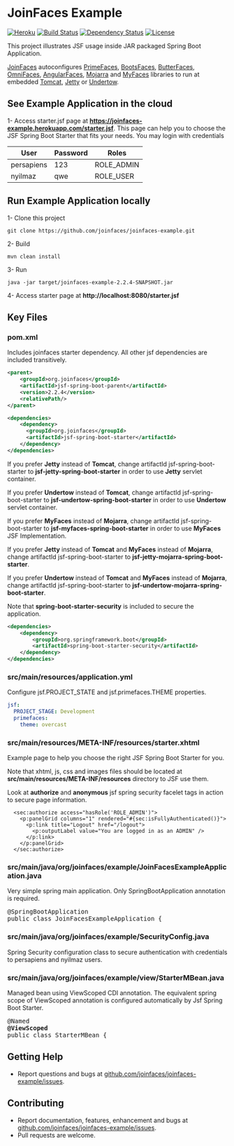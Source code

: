 JoinFaces Example
=====
[![Heroku](http://heroku-badge.herokuapp.com/?app=joinfaces-example&rootIncomes=starter.jsf)](https://joinfaces-example.herokuapp.com/starter.jsf)
[![Build Status](https://travis-ci.org/joinfaces/joinfaces-example.svg?branch=master)](https://travis-ci.org/joinfaces/joinfaces-example)
[![Dependency Status](https://www.versioneye.com/user/projects/5791524151500e00422a6777/badge.svg?style=flat)](https://www.versioneye.com/user/projects/5791524151500e00422a6777)
[![License](http://img.shields.io/:license-apache-blue.svg)](http://www.apache.org/licenses/LICENSE-2.0.html)

This project illustrates JSF usage inside JAR packaged Spring Boot Application.

[JoinFaces](http://joinfaces.org) autoconfigures [PrimeFaces](http://primefaces.org/), [BootsFaces](http://bootsfaces.net/), [ButterFaces](http://butterfaces.org), [OmniFaces](http://omnifaces.org/), [AngularFaces](http://angularfaces.com/), [Mojarra](https://javaserverfaces.java.net/) and [MyFaces](http://myfaces.apache.org) libraries to run at embedded [Tomcat](http://tomcat.apache.org/), [Jetty](http://www.eclipse.org/jetty) or [Undertow](http://undertow.io/).

## See Example Application in the cloud

1- Access starter.jsf page at **https://joinfaces-example.herokuapp.com/starter.jsf**. This page can help you to choose the JSF Spring Boot Starter that fits your needs. You may login with credentials

User | Password | Roles
-----| -------- | -----
persapiens | 123 | ROLE_ADMIN
nyilmaz | qwe | ROLE_USER

## Run Example Application locally

1- Clone this project
```Shell
git clone https://github.com/joinfaces/joinfaces-example.git
```

2- Build
```Shell
mvn clean install
```

3- Run
```Shell
java -jar target/joinfaces-example-2.2.4-SNAPSHOT.jar
```

4- Access starter page at **http://localhost:8080/starter.jsf**

## Key Files

### pom.xml

Includes joinfaces starter dependency. All other jsf dependencies are included transitively.

```xml
<parent>
    <groupId>org.joinfaces</groupId>
    <artifactId>jsf-spring-boot-parent</artifactId>
    <version>2.2.4</version>
    <relativePath/>
</parent>

<dependencies>
    <dependency>
      <groupId>org.joinfaces</groupId>
      <artifactId>jsf-spring-boot-starter</artifactId>
    </dependency>
</dependencies>
```

If you prefer **Jetty** instead of **Tomcat**, change artifactId jsf-spring-boot-starter to **jsf-jetty-spring-boot-starter** in order to use **Jetty** servlet container. 

If you prefer **Undertow** instead of **Tomcat**, change artifactId jsf-spring-boot-starter to **jsf-undertow-spring-boot-starter** in order to use **Undertow** servlet container. 

If you prefer **MyFaces** instead of **Mojarra**, change artifactId jsf-spring-boot-starter to **jsf-myfaces-spring-boot-starter** in order to use **MyFaces** JSF Implementation. 

If you prefer **Jetty** instead of **Tomcat** and **MyFaces** instead of **Mojarra**, change artifactId jsf-spring-boot-starter to **jsf-jetty-mojarra-spring-boot-starter**. 

If you prefer **Undertow** instead of **Tomcat** and **MyFaces** instead of **Mojarra**, change artifactId jsf-spring-boot-starter to **jsf-undertow-mojarra-spring-boot-starter**. 

Note that **spring-boot-starter-security** is included to secure the application.

```xml
<dependencies>
    <dependency>
        <groupId>org.springframework.boot</groupId>
        <artifactId>spring-boot-starter-security</artifactId>
    </dependency>
</dependencies>
```

### src/main/resources/application.yml

Configure jsf.PROJECT_STATE and jsf.primefaces.THEME properties.

```yml
jsf:
  PROJECT_STAGE: Development
  primefaces: 
    theme: overcast
```

### src/main/resources/META-INF/resources/starter.xhtml

Example page to help you choose the right JSF Spring Boot Starter for you. 

Note that xhtml, js, css and images files should be located at **src/main/resources/META-INF/resources** directory to JSF use them.

Look at **authorize** and **anonymous** jsf spring security facelet tags in action to secure page information.

```xhtml
  <sec:authorize access="hasRole('ROLE_ADMIN')">
    <p:panelGrid columns="1" rendered="#{sec:isFullyAuthenticated()}">
      <p:link title="Logout" href="/logout">
        <p:outputLabel value="You are logged in as an ADMIN" />
      </p:link>
    </p:panelGrid>
  </sec:authorize>
```

### src/main/java/org/joinfaces/example/JoinFacesExampleApplication.java

Very simple spring main application. Only SpringBootApplication annotation is required.

<pre>
@SpringBootApplication
public class JoinFacesExampleApplication {
</pre>

### src/main/java/org/joinfaces/example/SecurityConfig.java

Spring Security configuration class to secure authentication with credentials to persapiens and nyilmaz users.

### src/main/java/org/joinfaces/example/view/StarterMBean.java

Managed bean using ViewScoped CDI annotation. The equivalent spring scope of ViewScoped annotation is configured automatically by Jsf Spring Boot Starter.

<pre>
@Named
<b>@ViewScoped</b>
public class StarterMBean {
</pre>

## Getting Help

* Report questions and bugs at [github.com/joinfaces/joinfaces-example/issues](https://github.com/joinfaces/joinfaces-example/issues).

## Contributing

* Report documentation, features, enhancement and bugs at [github.com/joinfaces/joinfaces-example/issues](https://github.com/joinfaces/joinfaces-example/issues).
* Pull requests are welcome.
